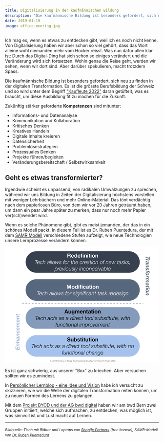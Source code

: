 ```yaml
---
title: Digitalisierung in der kaufmännischen Bildung
description: "Die kaufmännische Bildung ist besonders gefordert, sich neu zu finden in der digitalen Transformation. Zukünftig stärker geforderte Kompetenzen sind mitunter: Digitale Inhalte kreiren, Projekte führen, Kollaboration, etc."
date: 2019-01-19
image: office-meeting.jpg
---
```


Ich mag es, wenn es etwas zu entdecken gibt, weil ich es noch nicht kenne. Von Digitalisierung haben wir aber schon so viel gehört, dass das Wort alleine wohl niemanden mehr vom Hocker reisst. Was nun dafür allen klar ist: Durch das Digital-Ding hat sich schon so einiges verändert und die Veränderung wird sich fortsetzen. Wohin genau die Reise geht, werden wir sehen, wenn wir dort sind. Aber darüber spekulieren, macht trotzdem Spass.

Die kaufmännische Bildung ist besonders gefordert, sich neu zu finden in der digitalen Transformation. Es ist die grösste Berufsbildung der Schweiz und so wird unter dem Begriff ["Kaufleute 2022"](https://www.skkab.ch/de/kaufleute-2022) daran getüftelt, was es braucht, um diese Ausbildung fit zu machen für die Zukunft.

Zukünftig stärker geforderte **Kompetenzen** sind mitunter:

- Informations- und Datenanalyse
- Kommunikation und Kollaboration
- Kritisches Denken
- Kreatives Handeln
- Digitale Inhalte kreieren
- Datensicherheit
- Problemlösestrategien
- Prozessuales Denken
- Projekte führen/begleiten
- Veränderungsbereitschaft / Selbstwirksamkeit


## Geht es etwas transformierter?

Irgendwie scheint es unpassend, von radikalen Umwälzungen zu sprechen, während wir uns Bildung in Zeiten der Digitalisierung höchstens vorstellen mit weniger Lehrbüchern und mehr Online-Material. Das tönt verdächtig nach dem papierlosen Büro, von dem wir vor 20 Jahren geträumt haben, um dann ein paar Jahre später zu merken, dass nur noch mehr Papier ver(sch)wendet wird.

Wenn es solche Phänomene gibt, gibt es meist jemanden, der das in ein schönes Modell packt. In diesem Fall ist es Dr. Ruben Puentedura, der mit dem [SAMR Modell](http://hippasus.com/rrpweblog/archives/2015/10/SAMR_ABriefIntro.pdf) verschiedene Stufen aufzeigt, wie neue Technologien unsere Lernprozesse verändern können.

![SAMR Modell](SAMR-Modell.png)

Es ist ganz schwierig, aus unserer "Box" zu kriechen. Aber versuchen sollten wir es zumindest.

In [Persönlicher Lernblog - eine Idee und Vision](/lernblog-idee/) habe ich versucht zu skizzieren, wie wir die Welle der digitalen Transformation reiten können, um zu neuen Formen des Lernens zu gelangen.  

Mit dem [Projekt BYOD und der AG bwd digital](/projektstart-bring-your-own-device/) haben wir am bwd Bern zwei Gruppen initiiert, welche sich aufmachen, zu entdecken, was möglich ist, was sinnvoll ist und Lust macht auf Lernen.

---

<small><em>Bildquelle: Tisch mit Blätter und Laptops von [Shopify Partners](https://burst.shopify.com/photos/office-meeting-flatlay) (free license), SAMR-Modell von [Dr. Ruben Puentedura](http://hippasus.com/rrpweblog/archives/2015/10/SAMR_ABriefIntro.pdf)</em></small>